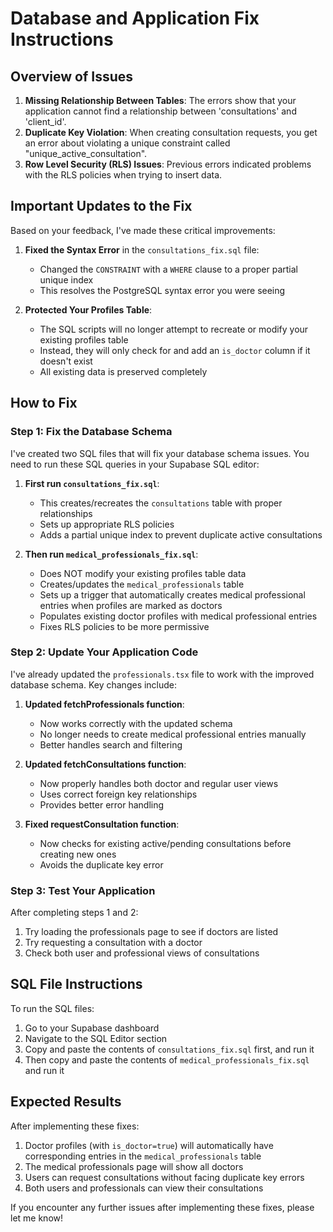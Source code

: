 # Database and Application Fix Instructions

## Overview of Issues

1. **Missing Relationship Between Tables**: The errors show that your application cannot find a relationship between 'consultations' and 'client_id'.
2. **Duplicate Key Violation**: When creating consultation requests, you get an error about violating a unique constraint called "unique_active_consultation".
3. **Row Level Security (RLS) Issues**: Previous errors indicated problems with the RLS policies when trying to insert data.

## Important Updates to the Fix

Based on your feedback, I've made these critical improvements:

1. **Fixed the Syntax Error** in the `consultations_fix.sql` file:
   - Changed the `CONSTRAINT` with a `WHERE` clause to a proper partial unique index
   - This resolves the PostgreSQL syntax error you were seeing

2. **Protected Your Profiles Table**:
   - The SQL scripts will no longer attempt to recreate or modify your existing profiles table
   - Instead, they will only check for and add an `is_doctor` column if it doesn't exist
   - All existing data is preserved completely

## How to Fix

### Step 1: Fix the Database Schema

I've created two SQL files that will fix your database schema issues. You need to run these SQL queries in your Supabase SQL editor:

1. **First run `consultations_fix.sql`**:
   - This creates/recreates the `consultations` table with proper relationships
   - Sets up appropriate RLS policies
   - Adds a partial unique index to prevent duplicate active consultations

2. **Then run `medical_professionals_fix.sql`**:
   - Does NOT modify your existing profiles table data
   - Creates/updates the `medical_professionals` table
   - Sets up a trigger that automatically creates medical professional entries when profiles are marked as doctors
   - Populates existing doctor profiles with medical professional entries
   - Fixes RLS policies to be more permissive

### Step 2: Update Your Application Code

I've already updated the `professionals.tsx` file to work with the improved database schema. Key changes include:

1. **Updated fetchProfessionals function**:
   - Now works correctly with the updated schema
   - No longer needs to create medical professional entries manually
   - Better handles search and filtering

2. **Updated fetchConsultations function**:
   - Now properly handles both doctor and regular user views
   - Uses correct foreign key relationships
   - Provides better error handling

3. **Fixed requestConsultation function**:
   - Now checks for existing active/pending consultations before creating new ones
   - Avoids the duplicate key error

### Step 3: Test Your Application

After completing steps 1 and 2:

1. Try loading the professionals page to see if doctors are listed
2. Try requesting a consultation with a doctor
3. Check both user and professional views of consultations

## SQL File Instructions

To run the SQL files:

1. Go to your Supabase dashboard
2. Navigate to the SQL Editor section
3. Copy and paste the contents of `consultations_fix.sql` first, and run it
4. Then copy and paste the contents of `medical_professionals_fix.sql` and run it

## Expected Results

After implementing these fixes:

1. Doctor profiles (with `is_doctor=true`) will automatically have corresponding entries in the `medical_professionals` table
2. The medical professionals page will show all doctors
3. Users can request consultations without facing duplicate key errors
4. Both users and professionals can view their consultations

If you encounter any further issues after implementing these fixes, please let me know! 